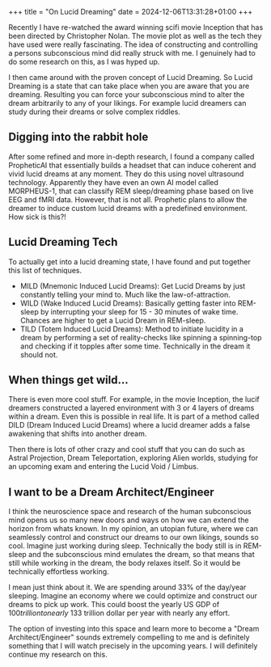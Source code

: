 +++
title = "On Lucid Dreaming"
date = 2024-12-06T13:31:28+01:00
+++

Recently I have re-watched the award winning scifi movie Inception that has been
directed by Christopher Nolan. The movie plot as well as the tech they have used were
really fascinating. The idea of constructing and controlling a persons subconscious mind
did really struck with me. I genuinely had to do some research on this, as I was
hyped up.

I then came around with the proven concept of Lucid Dreaming. So Lucid Dreaming is
a state that can take place when you are aware that you are dreaming. Resulting you can force
your subconscious mind to alter the dream arbitrarily to any of your likings. For example
lucid dreamers can study during their dreams or solve complex riddles.

## Digging into the rabbit hole

After some refined and more in-depth research, I found a company called PropheticAI that
essentially builds a headset that can induce coherent and vivid lucid dreams at any moment.
They do this using novel ultrasound technology. Apparently they have even an own AI model
called MORPHEUS-1, that can classify REM sleep/dreaming phase based on live EEG and fMRI data.
However, that is not all. Prophetic plans to allow the dreamer to induce custom lucid dreams with a
predefined environment. How sick is this?!

## Lucid Dreaming Tech

To actually get into a lucid dreaming state, I have found and put together this list of techniques.

- MILD (Mnemonic Induced Lucid Dreams): Get Lucid Dreams by just constantly telling your mind to. 
Much like the law-of-attraction.
- WILD (Wake Induced Lucid Dreams): Basically getting faster into REM-sleep by interrupting your sleep
for 15 - 30 minutes of wake time. Chances are higher to get a Lucid Dream in REM-sleep.
- TILD (Totem Induced Lucid Dreams): Method to initiate lucidity in a dream by performing a set of reality-checks
like spinning a spinning-top and checking if it topples after some time. Technically in the dream it should not.

## When things get wild...

There is even more cool stuff. For example, in the movie Inception, the lucif dreamers constructed a layered environment
with 3 or 4 layers of dreams within a dream. Even this is possible in real life. It is part of a method called DILD
(Dream Induced Lucid Dreams) where a lucid dreamer adds a false awakening that shifts into another dream.

Then there is lots of other crazy and cool stuff that you can do such as Astral Projection, Dream Teleportation, exploring Alien
worlds, studying for an upcoming exam and entering the Lucid Void / Limbus.

## I want to be a Dream Architect/Engineer

I think the neuroscience space and research of the human subconscious mind opens us so many new doors and ways
on how we can extend the horizon from whats known. In my opinion, an utopian future, where we can seamlessly control
and construct our dreams to our own likings, sounds so cool. Imagine just working during sleep. Technically the body
still is in REM-sleep and the subconscious mind emulates the dream, so that means that still while working in the dream,
the body relaxes itself. So it would be technically effortless working.

I mean just think about it. We are spending around 33% of the day/year sleeping. Imagine an economy where we could optimize
and construct our dreams to pick up work. This could boost the yearly US GDP of $100 trillion to nearly ~$133 trillion dollar
per year with nearly any effort.

The option of investing into this space and learn more to become a "Dream Architect/Engineer" sounds extremely compelling to me
and is definitely something that I will watch precisely in the upcoming years. I will definitely continue my research on this.